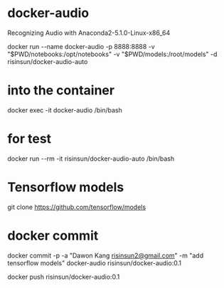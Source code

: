 # docker-audio
Recognizing Audio with Anaconda2-5.1.0-Linux-x86_64

docker run --name docker-audio -p 8888:8888 -v "$PWD/notebooks:/opt/notebooks" -v "$PWD/models:/root/models" -d risinsun/docker-audio-auto

# into the container
docker exec -it docker-audio /bin/bash

# for test
docker run --rm -it risinsun/docker-audio-auto /bin/bash

# Tensorflow models
git clone https://github.com/tensorflow/models

# docker commit
docker commit -p -a "Dawon Kang <risinsun2@gmail.com>" -m "add tensorflow models" docker-audio risinsun/docker-audio:0.1

docker push risinsun/docker-audio:0.1
